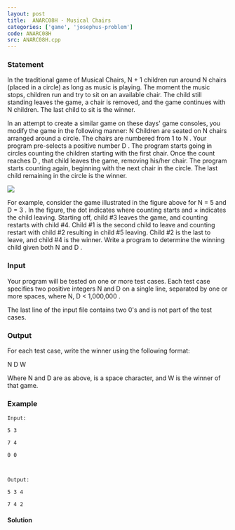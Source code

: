 ```yaml
---
layout: post
title:  ANARC08H - Musical Chairs
categories: ['game', 'josephus-problem']
code: ANARC08H
src: ANARC08H.cpp
---
```


### **Statement**

In the traditional game of Musical Chairs, N + 1 children run around N chairs
(placed in a circle) as long as music is playing. The moment the music stops,
children run and try to sit on an available chair. The child still standing
leaves the game, a chair is removed, and the game continues with N children.
The last child to sit is the winner.  
  
In an attempt to create a similar game on these days' game consoles, you
modify the game in the following manner: N Children are seated on N chairs
arranged around a circle. The chairs are numbered from 1 to N . Your program
pre-selects a positive number D . The program starts going in circles counting
the children starting with the first chair. Once the count reaches D , that
child leaves the game, removing his/her chair. The program starts counting
again, beginning with the next chair in the circle. The last child remaining
in the circle is the winner.  

![](http://www.spoj.com/content/ahmed_aly:ANARC08H.png)

For example, consider the game illustrated in the figure above for N = 5 and D
= 3 . In the figure, the dot indicates where counting starts and × indicates
the child leaving. Starting off, child #3 leaves the game, and counting
restarts with child #4. Child #1 is the second child to leave and counting
restart with child #2 resulting in child #5 leaving. Child #2 is the last to
leave, and child #4 is the winner. Write a program to determine the winning
child given both N and D .

### Input

Your program will be tested on one or more test cases. Each test case
specifies two positive integers N and D on a single line, separated by one or
more spaces, where N, D < 1,000,000 .  
  
The last line of the input file contains two 0's and is not part of the test
cases.

### Output

For each test case, write the winner using the following format:  
  
N D W  
  
Where N and D are as above, is a space character, and W is the winner of that
game.

### Example

    
    
    Input:
    5 3
    7 4
    0 0
    
    Output:
    5 3 4
    7 4 2
    



#### **Solution**



